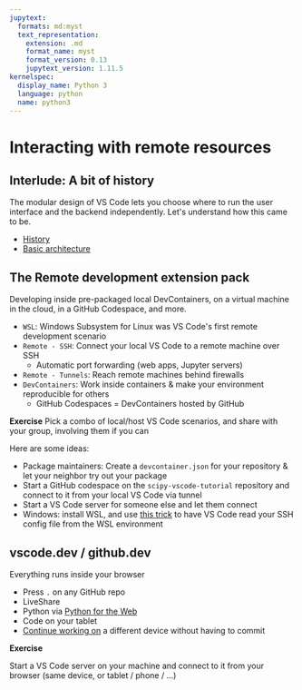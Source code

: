 ```yaml
---
jupytext:
  formats: md:myst
  text_representation:
    extension: .md
    format_name: myst
    format_version: 0.13
    jupytext_version: 1.11.5
kernelspec:
  display_name: Python 3
  language: python
  name: python3
---
```


# Interacting with remote resources

## Interlude: A bit of history

The modular design of VS Code lets you choose where to run the user interface and the backend independently. Let's understand how this came to be.


- [History](history.md)
- [Basic architecture](architecture.md)

## The Remote development extension pack
Developing inside pre-packaged local DevContainers, on a virtual machine in the cloud, in a GitHub Codespace, and more.

- `WSL`: Windows Subsystem for Linux was VS Code's first remote development scenario
- `Remote - SSH`: Connect your local VS Code to a remote machine over SSH
  - Automatic port forwarding (web apps, Jupyter servers)
- `Remote - Tunnels`: Reach remote machines behind firewalls
- `DevContainers`: Work inside containers & make your environment reproducible for others
  - GitHub Codespaces = DevContainers hosted by GitHub

**Exercise**
Pick a combo of local/host VS Code scenarios, and share with your group, involving them if you can

Here are some ideas:
- Package maintainers: Create a `devcontainer.json` for your repository & let your neighbor try out your package
- Start a GitHub codespace on the `scipy-vscode-tutorial` repository and connect to it from your local VS Code via tunnel
- Start a VS Code server for someone else and let them connect
- Windows: install WSL, and use [this trick](https://stackoverflow.com/questions/60150466/can-i-ssh-from-wsl-in-visual-studio-code/66048792#66048792) to have VS Code read your SSH config file from the WSL environment


## vscode.dev / github.dev
Everything runs inside your browser

- Press `.` on any GitHub repo
- LiveShare
- Python via [Python for the Web](https://code.visualstudio.com/docs/python/python-web)
- Code on your tablet
- [Continue working on](https://code.visualstudio.com/docs/editor/vscode-web#_continue-working-in-a-different-environment) a different device without having to commit


**Exercise**

Start a VS Code server on your machine and connect to it from your browser (same device, or tablet / phone / ...)